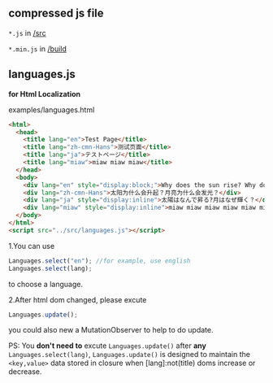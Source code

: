 ## compressed js file
`*.js` in [/src](https://github.com/MuromiU/JS/tree/master/src)

`*.min.js` in [/build](https://github.com/MuromiU/JS/tree/master/build)

## languages.js
**for Html Localization**

examples/languages.html
``` html
<html>
  <head>
    <title lang="en">Test Page</title>
    <title lang="zh-cmn-Hans">测试页面</title>
    <title lang="ja">テストページ</title>
    <title lang="miaw">miaw miaw miaw</title>
  </head>
  <body>
    <div lang="en" style="display:block;">Why does the sun rise? Why does the moon shine?</div>
    <div lang="zh-cmn-Hans">太阳为什么会升起？月亮为什么会发光？</div>
    <div lang="ja" style="display:inline">太陽はなんで昇る?月はなぜ輝く？</div>
    <div lang="miaw" style="display:inline">miaw miaw miaw miaw miaw miaw miaw miaw miaw miaw miaw miaw miaw</div>
  </body>
</html>
<script src="../src/languages.js"></script>
```

1.You can use
``` JavaScript
Languages.select("en"); //for example, use english
Languages.select(lang);
```
to choose a language.

2.After html dom changed, please excute
``` JavaScript
Languages.update();
```
you could also new a MutationObserver to help to do update.

PS: You **don't need to** excute `Languages.update()` after **any** `Languages.select(lang)`, `Languages.update()` is designed to maintain the `<key,value>` data stored in closure when [lang]:not(title) doms increase or decrease.
